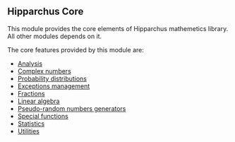 <!--
 Licensed to the Hipparchus project under one or more
 contributor license agreements.  See the NOTICE file distributed with
 this work for additional information regarding copyright ownership.
 The Hipparchus project licenses this file to You under the Apache License, Version 2.0
 (the "License"); you may not use this file except in compliance with
 the License.  You may obtain a copy of the License at

      http://www.apache.org/licenses/LICENSE-2.0

 Unless required by applicable law or agreed to in writing, software
 distributed under the License is distributed on an "AS IS" BASIS,
 WITHOUT WARRANTIES OR CONDITIONS OF ANY KIND, either express or implied.
 See the License for the specific language governing permissions and
 limitations under the License.
-->

## Hipparchus Core

This module provides the core elements of Hipparchus mathemetics
library. All other modules depends on it.

The core features provided by this module are:

  * [Analysis](analysis.html)
  * [Complex numbers](complex.html)
  * [Probability distributions](distribution.html)
  * [Exceptions management](exceptions.html)
  * [Fractions](fraction.html)
  * [Linear algebra](linear.html)
  * [Pseudo-random numbers generators](random.html)
  * [Special functions](special.html)
  * [Statistics](stat.html)
  * [Utilities](utilities.html)

